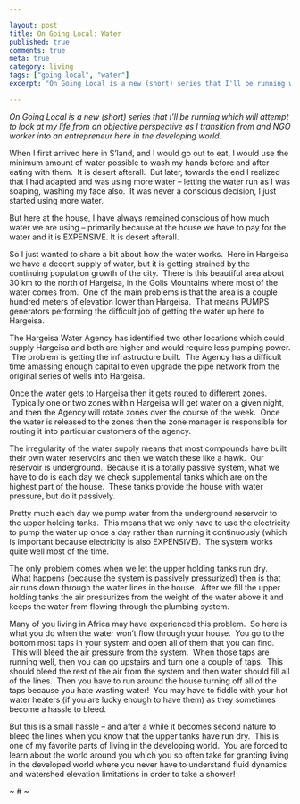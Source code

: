 ```yaml
---

layout: post
title: On Going Local: Water
published: true
comments: true
meta: true
category: living
tags: ["going local", "water"]
excerpt: "On Going Local is a new (short) series that I'll be running which will attempt to look at my life from an objective perspective as I transition from and NGO worker into an entrepreneur here in the developing world. The first entry dives into the intricacies of getting water into your house."

---
```


*On Going Local is a new (short) series that I’ll be running which will attempt to look at my life from an objective perspective as I transition from and NGO worker into an entrepreneur here in the developing world.*

When I first arrived here in S’land, and I would go out to eat, I would use the minimum amount of water possible to wash my hands before and after eating with them.  It is desert afterall.  But later, towards the end I realized that I had adapted and was using more water – letting the water run as I was soaping, washing my face also.  It was never a conscious decision, I just started using more water.

But here at the house, I have always remained conscious of how much water we are using – primarily because at the house we have to pay for the water and it is EXPENSIVE. It is desert afterall.

So I just wanted to share a bit about how the water works.  Here in Hargeisa we have a decent supply of water, but it is getting strained by the continuing population growth of the city.  There is this beautiful area about 30 km to the north of Hargeisa, in the Golis Mountains where most of the water comes from.  One of the main problems is that the area is a couple hundred meters of elevation lower than Hargeisa.  That means PUMPS generators performing the difficult job of getting the water up here to Hargeisa.

The Hargeisa Water Agency has identified two other locations which could supply Hargeisa and both are higher and would require less pumping power.  The problem is getting the infrastructure built.  The Agency has a difficult time amassing enough capital to even upgrade the pipe network from the original series of wells into Hargeisa.

Once the water gets to Hargeisa then it gets routed to different zones.  Typically one or two zones within Hargeisa will get water on a given night, and then the Agency will rotate zones over the course of the week.  Once the water is released to the zones then the zone manager is responsible for routing it into particular customers of the agency.

The irregularity of the water supply means that most compounds have built their own water reservoirs and then we watch these like a hawk.  Our reservoir is underground.  Because it is a totally passive system, what we have to do is each day we check supplemental tanks which are on the highest part of the house.  These tanks provide the house with water pressure, but do it passively.

Pretty much each day we pump water from the underground reservoir to the upper holding tanks.  This means that we only have to use the electricity to pump the water up once a day rather than running it continuously (which is important because electricity is also EXPENSIVE).  The system works quite well most of the time.

The only problem comes when we let the upper holding tanks run dry.  What happens (because the system is passively pressurized) then is that air runs down through the water lines in the house.  After we fill the upper holding tanks the air pressurizes from the weight of the water above it and keeps the water from flowing through the plumbing system.

Many of you living in Africa may have experienced this problem.  So here is what you do when the water won’t flow through your house.  You go to the bottom most taps in your system and open all of them that you can find.  This will bleed the air pressure from the system.  When those taps are running well, then you can go upstairs and turn one a couple of taps.  This should bleed the rest of the air from the system and then water should fill all of the lines.  Then you have to run around the house turning off all of the taps because you hate wasting water!  You may have to fiddle with your hot water heaters (if you are lucky enough to have them) as they sometimes become a hassle to bleed.

But this is a small hassle – and after a while it becomes second nature to bleed the lines when you know that the upper tanks have run dry.  This is one of my favorite parts of living in the developing world.  You are forced to learn about the world around you which you so often take for granting living in the developed world where you never have to understand fluid dynamics and watershed elevation limitations in order to take a shower!

~ # ~